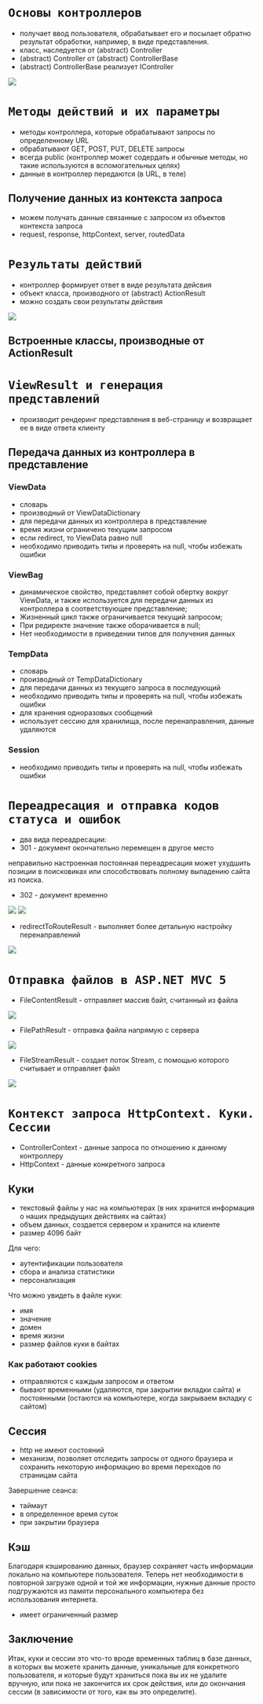 # **`Основы контроллеров`**

- получает ввод пользователя, обрабатывает его и посылает обратно результат обработки, например, в виде представления.
- класс, наследуется от (abstract) Controller
- (abstract) Controller от (abstract) ControllerBase
- (abstract) ControllerBase реализует IController

![](images/1.png)

# **`Методы действий и их параметры`**

- методы контроллера, которые обрабатывают запросы по определенному URL
- обрабатывают GET, POST, PUT, DELETE запросы
- всегда public (контроллер может содердать и обычные методы, но такие используются в вспомогательных целях)
- данные в контроллер передаются (в URL, в теле)

## **Получение данных из контекста запроса**

- можем получать данные связанные с запросом из объектов контекста запроса
- request, response, httpContext, server, routedData

# **`Результаты действий`**

- контроллер формирует ответ в виде результата дейсвия
- объект класса, производного от (abstract) ActionResult
- можно создать свои результаты действия

![](images/2.png)

## **Встроенные классы, производные от ActionResult**

# **`ViewResult и генерация представлений`**

- производит рендеринг представления в веб-страницу и возвращает ее в виде ответа клиенту

## **Передача данных из контроллера в представление**

### **ViewData**

- словарь
- производный от ViewDataDictionary
- для передачи данных из контроллера в представление
- время жизни ограничено текущим запросом
- если redirect, то ViewData равно null
- необходимо приводить типы и проверять на null, чтобы избежать ошибки

### **ViewBag**

- динамическое свойство, представляет собой обертку вокруг ViewData, и также используется для передачи данных из контроллера в соответствующее представление;
- Жизненный цикл также ограничивается текущий запросом;
- При редиректе значение также оборачивается в null;
- Нет необходимости в приведении типов для получения данных

### **TempData**

- словарь
- производный от TempDataDictionary
- для передачи данных из текущего запроса в последующий
- необходимо приводить типы и проверять на null, чтобы избежать ошибки
- для хранения одноразовых сообщений
- использует сессию для хранилища, после перенаправления, данные удаляются

### **Session**

- необходимо приводить типы и проверять на null, чтобы избежать ошибки

# **`Переадресация и отправка кодов статуса и ошибок`**

- два вида переадресации:
- 301 - документ окончательно перемещен в другое место

неправильно настроенная постоянная переадресация может ухудшить позиции в поисковиках или способствовать полному выпадению сайта из поиска.

- 302 - документ временно

![](images/3.png)
![](images/4.png)

- redirectToRouteResult - выполняет более детальную настройку перенаправлений

![](images/5.png)

# **`Отправка файлов в ASP.NET MVC 5`**

- FileContentResult - отправляет массив байт, считанный из файла

![](images/6.png)

- FilePathResult - отправка файла напрямую с сервера

![](images/7.png)

- FileStreamResult - создает поток Stream, с помощью которого считывает и отправляет файл

![](images/8.png)

# **`Контекст запроса HttpContext. Куки. Сессии`**

- ControllerContext - данные запроса по отношению к данному контроллеру
- HttpContext - данные конкретного запроса

## **Куки**

- текстовый файлы у нас на компьютерах (в них хранится информация о наших предыдущих действиях на сайтах)
- объем данных, создается сервером и хранится на клиенте
- размер 4096 байт

Для чего:
- аутентификации пользователя
- сбора и анализа статистики
- персонализация 

Что можно увидеть в файле куки:
- имя
- значение
- домен
- время жизни
- размер файлов куки в байтах

### **Как работают cookies**

- отправляются с каждым запросом и ответом
- бывают временными (удаляются, при закрытии вкладки сайта) и постоянными (остаются на компьютере, когда закрываем вкладку с сайтом)

## **Сессия**

- http не имеют состояний
- механизм, позволяет отследить запросы от одного браузера и сохранить некоторую информацию во время переходов по страницам сайта

Завершение сеанса:
- таймаут
- в определенное время суток
- при закрытии браузера

## **Кэш**

Благодаря кэшированию данных, браузер сохраняет часть информации локально на компьютере пользователя. Теперь нет необходимости в повторной загрузке одной и той же информации, нужные данные просто подгружаются из памяти персонального компьютера без использования интернета.

- имеет ограниченный размер

## **Заключение**

Итак, куки и сессии это что-то вроде временных таблиц в базе данных, в которых вы можете хранить данные, уникальные для конкретного пользователя, и которые будут храниться пока вы их не удалите вручную, или пока не закончится их срок действия, или до окончания сессии (в зависимости от того, как вы это определите).